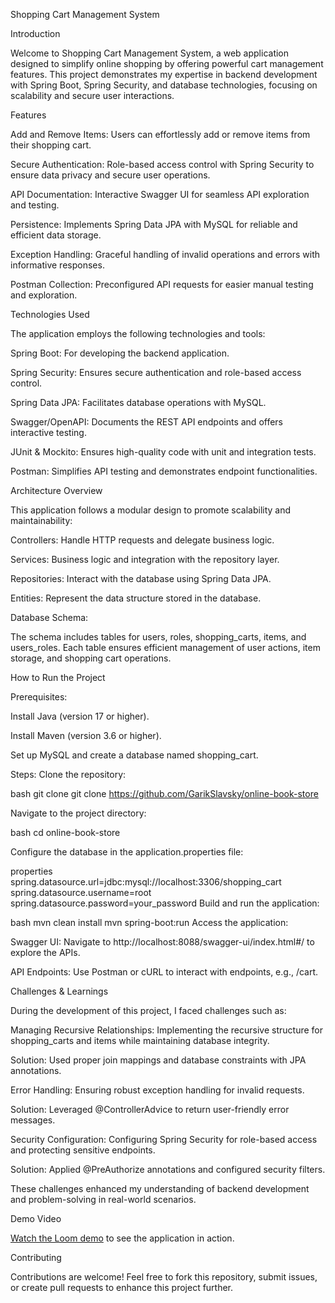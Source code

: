 Shopping Cart Management System

Introduction

Welcome to Shopping Cart Management System, a web application designed to simplify online shopping by offering powerful cart management features. This project demonstrates my expertise in backend development with Spring Boot, Spring Security, and database technologies, focusing on scalability and secure user interactions.


Features

Add and Remove Items: Users can effortlessly add or remove items from their shopping cart.

Secure Authentication: Role-based access control with Spring Security to ensure data privacy and secure user operations.

API Documentation: Interactive Swagger UI for seamless API exploration and testing.

Persistence: Implements Spring Data JPA with MySQL for reliable and efficient data storage.

Exception Handling: Graceful handling of invalid operations and errors with informative responses.

Postman Collection: Preconfigured API requests for easier manual testing and exploration.

Technologies Used

The application employs the following technologies and tools:

Spring Boot: For developing the backend application.

Spring Security: Ensures secure authentication and role-based access control.

Spring Data JPA: Facilitates database operations with MySQL.

Swagger/OpenAPI: Documents the REST API endpoints and offers interactive testing.

JUnit & Mockito: Ensures high-quality code with unit and integration tests.

Postman: Simplifies API testing and demonstrates endpoint functionalities.

Architecture Overview

This application follows a modular design to promote scalability and maintainability:

Controllers: Handle HTTP requests and delegate business logic.

Services: Business logic and integration with the repository layer.

Repositories: Interact with the database using Spring Data JPA.

Entities: Represent the data structure stored in the database.

Database Schema:

The schema includes tables for users, roles, shopping_carts, items, and users_roles. Each table ensures efficient management of user actions, item storage, and shopping cart operations.

How to Run the Project

Prerequisites:

Install Java (version 17 or higher).

Install Maven (version 3.6 or higher).

Set up MySQL and create a database named shopping_cart.

Steps:
Clone the repository:

bash
git clone git clone https://github.com/GarikSlavsky/online-book-store

Navigate to the project directory:

bash
cd online-book-store

Configure the database in the application.properties file:

properties
spring.datasource.url=jdbc:mysql://localhost:3306/shopping_cart
spring.datasource.username=root
spring.datasource.password=your_password
Build and run the application:

bash
mvn clean install
mvn spring-boot:run
Access the application:

Swagger UI: Navigate to http://localhost:8088/swagger-ui/index.html#/ to explore the APIs.

API Endpoints: Use Postman or cURL to interact with endpoints, e.g., /cart.

Challenges & Learnings

During the development of this project, I faced challenges such as:

Managing Recursive Relationships: Implementing the recursive structure for shopping_carts and items while maintaining database integrity.

Solution: Used proper join mappings and database constraints with JPA annotations.

Error Handling: Ensuring robust exception handling for invalid requests.

Solution: Leveraged @ControllerAdvice to return user-friendly error messages.

Security Configuration: Configuring Spring Security for role-based access and protecting sensitive endpoints.

Solution: Applied @PreAuthorize annotations and configured security filters.

These challenges enhanced my understanding of backend development and problem-solving in real-world scenarios.

Demo Video

[Watch the Loom demo](https://www.loom.com/share/241e906d6f1b4eb08208758298a981ae?sid=06c4539e-6368-4bef-8ca7-76f84857591a) to see the application in action.

Contributing

Contributions are welcome! Feel free to fork this repository, submit issues, or create pull requests to enhance this project further.
